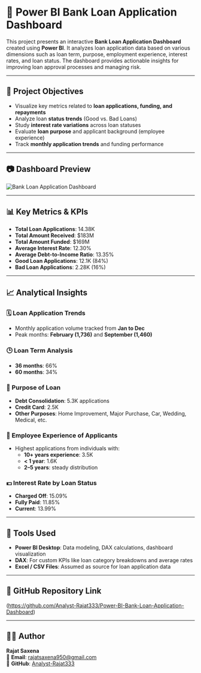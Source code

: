 # 🏦 Power BI Bank Loan Application Dashboard

This project presents an interactive **Bank Loan Application Dashboard** created using **Power BI**. It analyzes loan application data based on various dimensions such as loan term, purpose, employment experience, interest rates, and loan status. The dashboard provides actionable insights for improving loan approval processes and managing risk.

---

## 🎯 Project Objectives

- Visualize key metrics related to **loan applications, funding, and repayments**
- Analyze loan **status trends** (Good vs. Bad Loans)
- Study **interest rate variations** across loan statuses
- Evaluate **loan purpose** and applicant background (employee experience)
- Track **monthly application trends** and funding performance

---

## 📷 Dashboard Preview

![Bank Loan Application Dashboard](https://github.com/user-attachments/assets/6a0d0cf3-a3e9-441a-a347-bb5d79251a76)


---

## 📊 Key Metrics & KPIs

- **Total Loan Applications**: 14.38K
- **Total Amount Received**: $183M
- **Total Amount Funded**: $169M
- **Average Interest Rate**: 12.30%
- **Average Debt-to-Income Ratio**: 13.35%
- **Good Loan Applications**: 12.1K (84%)
- **Bad Loan Applications**: 2.28K (16%)

---

## 📈 Analytical Insights

### 🗓️ Loan Application Trends

- Monthly application volume tracked from **Jan to Dec**
- Peak months: **February (1,736)** and **September (1,460)**

### 🕒 Loan Term Analysis

- **36 months**: 66%
- **60 months**: 34%

### 🎯 Purpose of Loan

- **Debt Consolidation**: 5.3K applications  
- **Credit Card**: 2.5K  
- **Other Purposes**: Home Improvement, Major Purchase, Car, Wedding, Medical, etc.

### 👷 Employee Experience of Applicants

- Highest applications from individuals with:
  - **10+ years experience**: 3.5K
  - **< 1 year**: 1.6K
  - **2–5 years**: steady distribution

### 💵 Interest Rate by Loan Status

- **Charged Off**: 15.09%  
- **Fully Paid**: 11.85%  
- **Current**: 13.99%  

---

## 🧰 Tools Used

- **Power BI Desktop**: Data modeling, DAX calculations, dashboard visualization
- **DAX**: For custom KPIs like loan category breakdowns and average rates
- **Excel / CSV Files**: Assumed as source for loan application data

---

## 🔗 GitHub Repository Link

(https://github.com/Analyst-Rajat333/Power-BI-Bank-Loan-Application-Dashboard)

---

## 👨‍💻 Author

**Rajat Saxena**  
📧 **Email**: [rajatsaxena950@gmail.com](mailto:rajatsaxena950@gmail.com)  
🔗 **GitHub**: [Analyst-Rajat333](https://github.com/Analyst-Rajat333)
